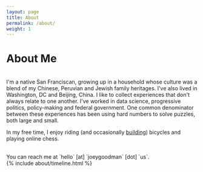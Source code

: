 ```yaml
---
layout: page
title: About
permalink: /about/
weight: 1
---
```


# **About Me**

<br>
I'm a native San Franciscan, growing up in a household whose culture was a blend of my Chinese, Peruvian and Jewish family heritages. I've also lived in Washington, DC and Beijing, China. I like to collect experiences that don't always relate to one another. I've worked in data science, progressive politics, policy-making and federal government. One common denominator between these experiences has been using hard numbers to solve puzzles, both large and small. 

In my free time, I enjoy riding (and occasionally [building](https://joeygoodman.us/projects/5-bamboo-bike)) bicycles and playing online chess. 

<br>
You can reach me at `hello` [at] `joeygoodman` [dot] `us`. 

<div class="row">
{% include about/timeline.html %}
</div>

